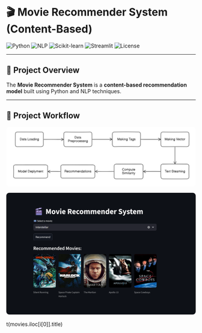 # 🎬 Movie Recommender System (Content-Based)

![Python](https://img.shields.io/badge/Python-3.9%2B-blue.svg)
![NLP](https://img.shields.io/badge/Domain-Natural%20Language%20Processing-orange.svg)
![Scikit-learn](https://img.shields.io/badge/Library-Scikit--learn-yellow.svg)
![Streamlit](https://img.shields.io/badge/Framework-Streamlit-red.svg)
![License](https://img.shields.io/badge/License-MIT-green.svg)

---

## 📖 Project Overview

The **Movie Recommender System** is a **content-based recommendation model** built using Python and NLP techniques.  

---

## 🧩 Project Workflow

<p align="center">
  <img src="/assets/process_flow.png" alt="Workflow" width="850" style="border-radius:8px;">
</p>
<p align="center">
  <img src="/assets/frontend.png" alt="Workflow" width="850" style="border-radius:8px;">
</p>


t(movies.iloc[i[0]].title)
